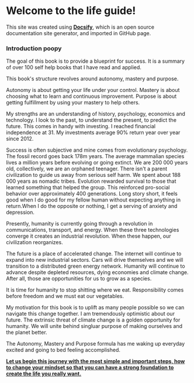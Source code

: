# Welcome to the life guide!

This site was created using [**Docsify**](https://docsify.js.org), which is an open source documentation site generator, and imported in GitHub page.

### Introduction poopy

The goal of this book is to provide a blueprint for success. It is a summary of over 100 self help books that I have read and applied.

This book's structure revolves around autonomy, mastery and purpose.

Autonomy is about getting your life under your control. Mastery is about choosing what to learn and continuous improvement. Purpose is about getting fulfillment by using your mastery to help others. 

My strengths are an understanding of history, psychology, economics and technology. I look to the past, to understand the present, to predict the future. This comes in handy with investing. I reached financial independence at 31. My investments average 90% return year over year since 2012. 

Success is often subjective and mine comes from evolutionary psychology. The fossil record goes back 178m years. The average mammalian species lives a million years before evolving or going extinct. We are 200 000 years old, collectively, we are an orphaned teenager. There isn't a parent civilization to guide us away from serious self harm. We spent about 188 000 years as nomadic tribes. Evolution rewarded survival to those that learned something that helped the group. This reinforced pro-social behavior over approximately 400 generations. Long story short, it feels good when I do good for my fellow human without expecting anything in return.When I do the opposite or nothing, I get a serving of anxiety and depression.

Presently, humanity is currently going through a revolution in communications, transport, and energy. When these three technologies converge it creates an industrial revolution. When these happen, our civilization reorganizes.

The future is a place of accelerated change. The internet will continue to expand into new industrial sectors. Cars will drive themselves and we will transition to a distributed green energy network. Humanity will continue to advance despite depleted resources, dying economies and climate change. After all, those are opportunities for us to grow as a species.

It is time for humanity to stop shitting where we eat. Responsibility comes before freedom and we must eat our vegetables.

My motivation for this book is to uplift as many people possible so we can navigate this change together. I am tremendously optimistic about our future. The extrinsic threat of climate change is a golden opportunity for humanity. We will unite behind singluar purpose of making ourselves and the planet better. 

The Autonomy, Mastery and Purpose formula has me waking up everyday excited and going to bed feeling accomplished.

[**Let us begin this journey with the most simple and important steps, how to change your mindset so that you can have a 
strong foundation to create the life you really want.**](01_Autonomy/Autonomy.02.md)


